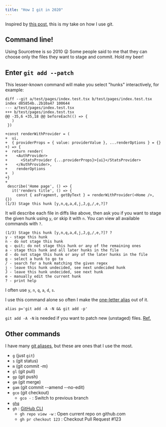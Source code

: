 ```yaml
---
title: "How I git in 2020"
---
```


Inspired by [this post](https://daniel.haxx.se/blog/2020/11/09/this-is-how-i-git), this is my take on how I use git.

## Command line!

Using Sourcetree is so 2010 😜 Some people said to me that they can choose only the files they want to stage and commit. Hold my beer!

## Enter `git add --patch`

This lesser-known command will make you select "hunks" interactively, for example:

```shell
diff --git a/test/pages/index.test.tsx b/test/pages/index.test.tsx
index d85854b..2b10a47 100644
--- a/test/pages/index.test.tsx
+++ b/test/pages/index.test.tsx
@@ -35,6 +35,18 @@ beforeEach(() => {
   )
 })

+const renderWithProvider = (
+  ui,
+  { providerProps = { value: providerValue }, ...renderOptions } = {}
+) => {
+  return render(
+    <AuthProvider>
+      <StatsProvider {...providerProps}>{ui}</StatsProvider>
+    </AuthProvider>,
+    renderOptions
+  )
+}
+
 describe('Home page', () => {
   it('renders title', () => {
     const { asFragment, getByText } = renderWithProvider(<Home />, {})
(1/3) Stage this hunk [y,n,q,a,d,j,J,g,/,e,?]?
```

It will describe each file in diffs like above, then ask you if you want to stage the given hunk using `y`, or skip it with `n`. You can view all available commands with `?`.

```shell
(1/3) Stage this hunk [y,n,q,a,d,j,J,g,/,e,?]? ?
y - stage this hunk
n - do not stage this hunk
q - quit; do not stage this hunk or any of the remaining ones
a - stage this hunk and all later hunks in the file
d - do not stage this hunk or any of the later hunks in the file
g - select a hunk to go to
/ - search for a hunk matching the given regex
j - leave this hunk undecided, see next undecided hunk
J - leave this hunk undecided, see next hunk
e - manually edit the current hunk
? - print help
```

I often use `y`, `n`, `q`, `a`, `d`, `s`.

I use this command alone so often I make the [one-letter alias](https://monosor.com/command-line-alias) out of it.

```shell
alias p='git add -A -N && git add -p'
```

`git add -A -N` is needed if you want to patch new (unstaged) files. [Ref.](https://thoughtbot.com/blog/intent-to-add)

## Other commands

I have many [git aliases](https://github.com/narze/dotfiles/blob/master/zsh/config/00_aliases.zsh#L17), but these are ones that I use the most.

-   `g` (just `git`)
-   `s` (git status)
-   `m` (git commit -m)
-   `gl` (git pull)
-   `gp` (git push)
-   `gm` (git merge)
-   `gam` (git commit --amend --no-edit)
-   `gco` (git checkout)
    -   `gco -` : Switch to previous branch
-   [`ghq`](https://monosor.com/manage-all-the-git-repos-with-ghq)
-   `gh` : [GitHub CLI](https://github.com/cli/cli)
    -   `gh repo view -w` : Open current repo on github.com
    -   `gh pr checkout 123` : Checkout Pull Request #123